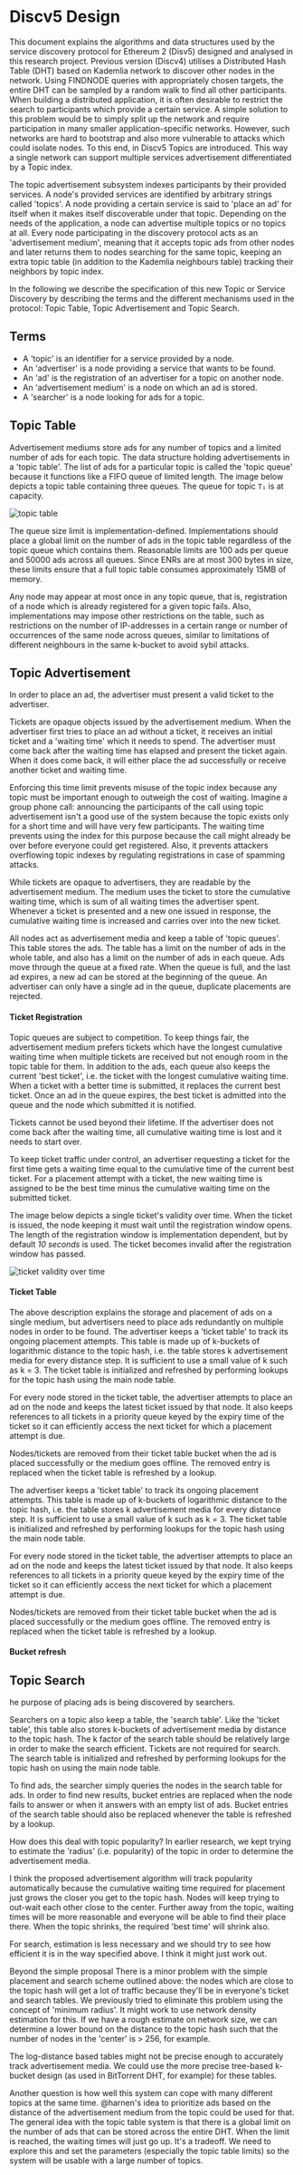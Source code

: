 # Discv5 Design

This document explains the algorithms and data structures used by the service discovery protocol for Ethereum 2 (Disv5) designed and analysed in this research project.
Previous version (Discv4) utilises a Distributed Hash Table (DHT) based on Kademlia network to discover other nodes in the network. 
Using FINDNODE queries with appropriately chosen targets, the entire DHT can be sampled by a random walk to find all other participants. 
When building a distributed application, it is often desirable to restrict the search to participants which provide a certain service. 
A simple solution to this problem would be to simply split up the network and require participation in many smaller application-specific networks. 
However, such networks are hard to bootstrap and also more vulnerable to attacks which could isolate nodes.
To this end, in Discv5 Topics are introduced. This way a single network can support multiple services advertisement differentiated by a Topic index.

The topic advertisement subsystem indexes participants by their provided services. 
A node's provided services are identified by arbitrary strings called 'topics'. 
A node providing a certain service is said to 'place an ad' for itself when it makes itself
discoverable under that topic.
Depending on the needs of the application, a node can advertise multiple topics or no topics at all. 
Every node participating in the discovery protocol acts as an 'advertisement medium', meaning that it accepts topic ads from other nodes and later returns them to nodes searching for the same topic, keeping an extra topic table (in addition to the Kademlia neighbours table) tracking their neighbors by topic index.

In the following we describe the specification of this new Topic or Service Discovery by describing the terms and the different mechanisms used in the protocol: Topic Table, Topic Advertisement and Topic Search.

## Terms

* A 'topic' is an identifier for a service provided by a node.
* An 'advertiser' is a node providing a service that wants to be found.
* An 'ad' is the registration of an advertiser for a topic on another node.
* An 'advertisement medium' is a node on which an ad is stored.
* A 'searcher' is a node looking for ads for a topic.

## Topic Table

Advertisement mediums store ads for any number of topics and a limited number of ads for each topic. The
data structure holding advertisements in a 'topic table'. 
The list of ads for a particular topic is called the 'topic queue' because it functions like a FIFO queue of
limited length. 
The image below depicts a topic table containing three queues. 
The queue for topic `T₁` is at capacity.

![topic table](./imgs/topic-queue-diagram.png)

The queue size limit is implementation-defined. 
Implementations should place a global limit on the number of ads in the topic table regardless of the topic queue which contains them.
Reasonable limits are 100 ads per queue and 50000 ads across all queues. 
Since ENRs are at most 300 bytes in size, these limits ensure that a full topic table consumes approximately 15MB of memory.

Any node may appear at most once in any topic queue, that is, registration of a node which is already registered for a given topic fails. 
Also, implementations may impose other restrictions on the table, such as restrictions on the number of IP-addresses in a certain
range or number of occurrences of the same node across queues, similar to limitations of different neighbours in the same k-bucket to avoid sybil attacks.

## Topic Advertisement

In order to place an ad, the advertiser must present a valid ticket to the advertiser.

Tickets are opaque objects issued by the advertisement medium. When the advertiser first tries to place an ad without a ticket, it receives an initial ticket and a 'waiting time' which it needs to spend. The advertiser must come back after the waiting time has elapsed and present the ticket again. When it does come back, it will either place the ad successfully or receive another ticket and waiting time.

Enforcing this time limit prevents misuse of the topic index because any topic must be important enough to outweigh the cost of waiting. Imagine a group phone call: announcing the participants of the call using topic advertisement isn't a good use of the system because the topic exists only for a short time and will have very few participants. The waiting time prevents using the index for this purpose because the call might already be over before everyone could get registered.
Also, it prevents attackers overflowing topic indexes by regulating registrations in case of spamming attacks.

While tickets are opaque to advertisers, they are readable by the advertisement medium. The medium uses the ticket to store the cumulative waiting time, which is sum of all waiting times the advertiser spent. Whenever a ticket is presented and a new one issued in response, the cumulative waiting time is increased and carries over into the new ticket.

All nodes act as advertisement media and keep a table of 'topic queues'. This table stores the ads. The table has a limit on the number of ads in the whole table, and also has a limit on the number of ads in each queue. Ads move through the queue at a fixed rate. When the queue is full, and the last ad expires, a new ad can be stored at the beginning of the queue. An advertiser can only have a single ad in the queue, duplicate placements are rejected.


#### Ticket Registration

Topic queues are subject to competition. To keep things fair, the advertisement medium prefers tickets which have the longest cumulative waiting time when multiple tickets are received but not enough room in the topic table for them.
In addition to the ads, each queue also keeps the current 'best ticket', i.e. the ticket with the longest cumulative waiting time. When a ticket with a better time is submitted, it replaces the current best ticket. Once an ad in the queue expires, the best ticket is admitted into the queue and the node which submitted it is notified.

Tickets cannot be used beyond their lifetime. If the advertiser does not come back after the waiting time, all cumulative waiting time is lost and it needs to start over.

To keep ticket traffic under control, an advertiser requesting a ticket for the first time gets a waiting time equal to the cumulative time of the current best ticket. For a placement attempt with a ticket, the new waiting time is assigned to be the best time minus the cumulative waiting time on the submitted ticket.

The image below depicts a single ticket's validity over time. When the ticket is issued, the node keeping it must wait until the registration window opens. The length of the registration window is implementation dependent, but by default *10 seconds* is used. The ticket becomes invalid after the registration window has passed.

![ticket validity over time](./imgs/ticket-validity.png)

#### Ticket Table

The above description explains the storage and placement of ads on a single medium, but advertisers need to place ads redundantly on multiple nodes in order to be found. The advertiser keeps a 'ticket table' to track its ongoing placement attempts. This table is made up of k-buckets of logarithmic distance to the topic hash, i.e. the table stores k advertisement media for every distance step. It is sufficient to use a small value of k such as k = 3. The ticket table is initialized and refreshed by performing lookups for the topic hash using the main node table.

For every node stored in the ticket table, the advertiser attempts to place an ad on the node and keeps the latest ticket issued by that node. It also keeps references to all tickets in a priority queue keyed by the expiry time of the ticket so it can efficiently access the next ticket for which a placement attempt is due.

Nodes/tickets are removed from their ticket table bucket when the ad is placed successfully or the medium goes offline. The removed entry is replaced when the ticket table is refreshed by a lookup.

The advertiser keeps a 'ticket table' to track its ongoing placement attempts. This table is made up of k-buckets of logarithmic distance to the topic hash, i.e. the table stores k advertisement media for every distance step. It is sufficient to use a small value of k such as k = 3. The ticket table is initialized and refreshed by performing lookups for the topic hash using the main node table.

For every node stored in the ticket table, the advertiser attempts to place an ad on the node and keeps the latest ticket issued by that node. It also keeps references to all tickets in a priority queue keyed by the expiry time of the ticket so it can efficiently access the next ticket for which a placement attempt is due.

Nodes/tickets are removed from their ticket table bucket when the ad is placed successfully or the medium goes offline. The removed entry is replaced when the ticket table is refreshed by a lookup.

#### Bucket refresh

## Topic Search

he purpose of placing ads is being discovered by searchers.

Searchers on a topic also keep a table, the 'search table'. Like the 'ticket table', this table also stores k-buckets of advertisement media by distance to the topic hash. The k factor of the search table should be relatively large in order to make the search efficient. Tickets are not required for search. The search table is initialized and refreshed by performing lookups for the topic hash on using the main node table.

To find ads, the searcher simply queries the nodes in the search table for ads. In order to find new results, bucket entries are replaced when the node fails to answer or when it answers with an empty list of ads. Bucket entries of the search table should also be replaced whenever the table is refreshed by a lookup.

How does this deal with topic popularity?
In earlier research, we kept trying to estimate the 'radius' (i.e. popularity) of the topic in order to determine the advertisement media.

I think the proposed advertisement algorithm will track popularity automatically because the cumulative waiting time required for placement just grows the closer you get to the topic hash. Nodes will keep trying to out-wait each other close to the center. Further away from the topic, waiting times will be more reasonable and everyone will be able to find their place there. When the topic shrinks, the required 'best time' will shrink also.

For search, estimation is less necessary and we should try to see how efficient it is in the way specified above. I think it might just work out.

Beyond the simple proposal
There is a minor problem with the simple placement and search scheme outlined above: the nodes which are close to the topic hash will get a lot of traffic because they'll be in everyone's ticket and search tables. We previously tried to eliminate this problem using the concept of 'minimum radius'. It might work to use network density estimation for this. If we have a rough estimate on network size, we can determine a lower bound on the distance to the topic hash such that the number of nodes in the 'center' is > 256, for example.

The log-distance based tables might not be precise enough to accurately track advertisement media. We could use the more precise tree-based k-bucket design (as used in BitTorrent DHT, for example) for these tables.

Another question is how well this system can cope with many different topics at the same time. @harnen's idea to prioritize ads based on the distance of the advertisement medium from the topic could be used for that. The general idea with the topic table system is that there is a global limit on the number of ads that can be stored across the entire DHT. When the limit is reached, the waiting times will just go up. It's a tradeoff. We need to explore this and set the parameters (especially the topic table limits) so the system will be usable with a large number of topics.
